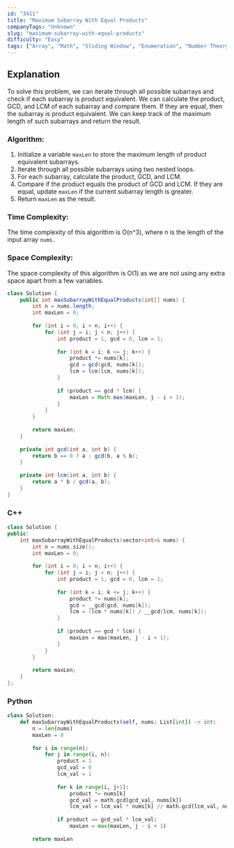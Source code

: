 ```yaml
---
id: "3411"
title: "Maximum Subarray With Equal Products"
companyTags: "Unknown"
slug: "maximum-subarray-with-equal-products"
difficulty: "Easy"
tags: ["Array", "Math", "Sliding Window", "Enumeration", "Number Theory"]
---
```


## Explanation
To solve this problem, we can iterate through all possible subarrays and check if each subarray is product equivalent. We can calculate the product, GCD, and LCM of each subarray and compare them. If they are equal, then the subarray is product equivalent. We can keep track of the maximum length of such subarrays and return the result.

### Algorithm:
1. Initialize a variable `maxLen` to store the maximum length of product equivalent subarrays.
2. Iterate through all possible subarrays using two nested loops.
3. For each subarray, calculate the product, GCD, and LCM.
4. Compare if the product equals the product of GCD and LCM. If they are equal, update `maxLen` if the current subarray length is greater.
5. Return `maxLen` as the result.

### Time Complexity:
The time complexity of this algorithm is O(n^3), where n is the length of the input array `nums`.

### Space Complexity:
The space complexity of this algorithm is O(1) as we are not using any extra space apart from a few variables.
```java
class Solution {
    public int maxSubarrayWithEqualProducts(int[] nums) {
        int n = nums.length;
        int maxLen = 0;
        
        for (int i = 0; i < n; i++) {
            for (int j = i; j < n; j++) {
                int product = 1, gcd = 0, lcm = 1;
                
                for (int k = i; k <= j; k++) {
                    product *= nums[k];
                    gcd = gcd(gcd, nums[k]);
                    lcm = lcm(lcm, nums[k]);
                }
                
                if (product == gcd * lcm) {
                    maxLen = Math.max(maxLen, j - i + 1);
                }
            }
        }
        
        return maxLen;
    }
    
    private int gcd(int a, int b) {
        return b == 0 ? a : gcd(b, a % b);
    }
    
    private int lcm(int a, int b) {
        return a * b / gcd(a, b);
    }
}
```

### C++
```cpp
class Solution {
public:
    int maxSubarrayWithEqualProducts(vector<int>& nums) {
        int n = nums.size();
        int maxLen = 0;
        
        for (int i = 0; i < n; i++) {
            for (int j = i; j < n; j++) {
                int product = 1, gcd = 0, lcm = 1;
                
                for (int k = i; k <= j; k++) {
                    product *= nums[k];
                    gcd = __gcd(gcd, nums[k]);
                    lcm = (lcm * nums[k]) / __gcd(lcm, nums[k]);
                }
                
                if (product == gcd * lcm) {
                    maxLen = max(maxLen, j - i + 1);
                }
            }
        }
        
        return maxLen;
    }
};
```

### Python
```python
class Solution:
    def maxSubarrayWithEqualProducts(self, nums: List[int]) -> int:
        n = len(nums)
        maxLen = 0
        
        for i in range(n):
            for j in range(i, n):
                product = 1
                gcd_val = 0
                lcm_val = 1
                
                for k in range(i, j+1):
                    product *= nums[k]
                    gcd_val = math.gcd(gcd_val, nums[k])
                    lcm_val = lcm_val * nums[k] // math.gcd(lcm_val, nums[k])
                
                if product == gcd_val * lcm_val:
                    maxLen = max(maxLen, j - i + 1)
        
        return maxLen
```